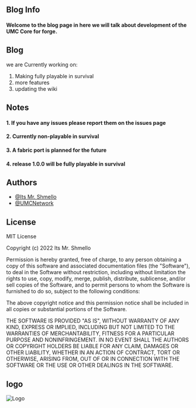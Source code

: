 
## Blog Info
#### Welcome to the blog page in here we will talk about development of the UMC Core for forge.
## Blog
we are Currently working on:
1. Making fully playable in survival
2. more features
3. updating the wiki
## Notes
#### 1. If you have any issues please report them on the issues page
#### 2. Currently non-playable in survival
#### 3. A fabric port is planned for the future
#### 4. release 1.0.0 will be fully playable in survival

## Authors

- [@Its Mr. Shmello](https://theumcnetwork.com/its-mr-shmello)
- [@UMCNetwork](https://www.theumcnetwork.com)


## License

MIT License

Copyright (c) 2022 Its Mr. Shmello

Permission is hereby granted, free of charge, to any person obtaining a copy
of this software and associated documentation files (the "Software"), to deal
in the Software without restriction, including without limitation the rights
to use, copy, modify, merge, publish, distribute, sublicense, and/or sell
copies of the Software, and to permit persons to whom the Software is
furnished to do so, subject to the following conditions:

The above copyright notice and this permission notice shall be included in all
copies or substantial portions of the Software.

THE SOFTWARE IS PROVIDED "AS IS", WITHOUT WARRANTY OF ANY KIND, EXPRESS OR
IMPLIED, INCLUDING BUT NOT LIMITED TO THE WARRANTIES OF MERCHANTABILITY,
FITNESS FOR A PARTICULAR PURPOSE AND NONINFRINGEMENT. IN NO EVENT SHALL THE
AUTHORS OR COPYRIGHT HOLDERS BE LIABLE FOR ANY CLAIM, DAMAGES OR OTHER
LIABILITY, WHETHER IN AN ACTION OF CONTRACT, TORT OR OTHERWISE, ARISING FROM,
OUT OF OR IN CONNECTION WITH THE SOFTWARE OR THE USE OR OTHER DEALINGS IN THE
SOFTWARE.

## logo
![Logo](https://i.imgur.com/rJzNozp.png)

